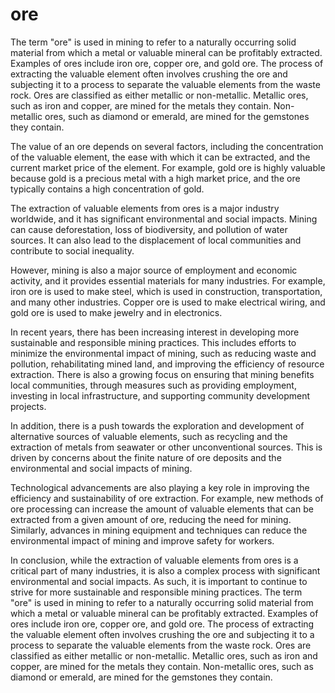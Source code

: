 # ore

The term "ore" is used in mining to refer to a naturally occurring solid material from which a metal or valuable mineral can be profitably extracted. Examples of ores include iron ore, copper ore, and gold ore. The process of extracting the valuable element often involves crushing the ore and subjecting it to a process to separate the valuable elements from the waste rock. Ores are classified as either metallic or non-metallic. Metallic ores, such as iron and copper, are mined for the metals they contain. Non-metallic ores, such as diamond or emerald, are mined for the gemstones they contain.

The value of an ore depends on several factors, including the concentration of the valuable element, the ease with which it can be extracted, and the current market price of the element. For example, gold ore is highly valuable because gold is a precious metal with a high market price, and the ore typically contains a high concentration of gold.

The extraction of valuable elements from ores is a major industry worldwide, and it has significant environmental and social impacts. Mining can cause deforestation, loss of biodiversity, and pollution of water sources. It can also lead to the displacement of local communities and contribute to social inequality.

However, mining is also a major source of employment and economic activity, and it provides essential materials for many industries. For example, iron ore is used to make steel, which is used in construction, transportation, and many other industries. Copper ore is used to make electrical wiring, and gold ore is used to make jewelry and in electronics.

In recent years, there has been increasing interest in developing more sustainable and responsible mining practices. This includes efforts to minimize the environmental impact of mining, such as reducing waste and pollution, rehabilitating mined land, and improving the efficiency of resource extraction. There is also a growing focus on ensuring that mining benefits local communities, through measures such as providing employment, investing in local infrastructure, and supporting community development projects.

In addition, there is a push towards the exploration and development of alternative sources of valuable elements, such as recycling and the extraction of metals from seawater or other unconventional sources. This is driven by concerns about the finite nature of ore deposits and the environmental and social impacts of mining.

Technological advancements are also playing a key role in improving the efficiency and sustainability of ore extraction. For example, new methods of ore processing can increase the amount of valuable elements that can be extracted from a given amount of ore, reducing the need for mining. Similarly, advances in mining equipment and techniques can reduce the environmental impact of mining and improve safety for workers.

In conclusion, while the extraction of valuable elements from ores is a critical part of many industries, it is also a complex process with significant environmental and social impacts. As such, it is important to continue to strive for more sustainable and responsible mining practices. The term "ore" is used in mining to refer to a naturally occurring solid material from which a metal or valuable mineral can be profitably extracted. Examples of ores include iron ore, copper ore, and gold ore. The process of extracting the valuable element often involves crushing the ore and subjecting it to a process to separate the valuable elements from the waste rock. Ores are classified as either metallic or non-metallic. Metallic ores, such as iron and copper, are mined for the metals they contain. Non-metallic ores, such as diamond or emerald, are mined for the gemstones they contain.